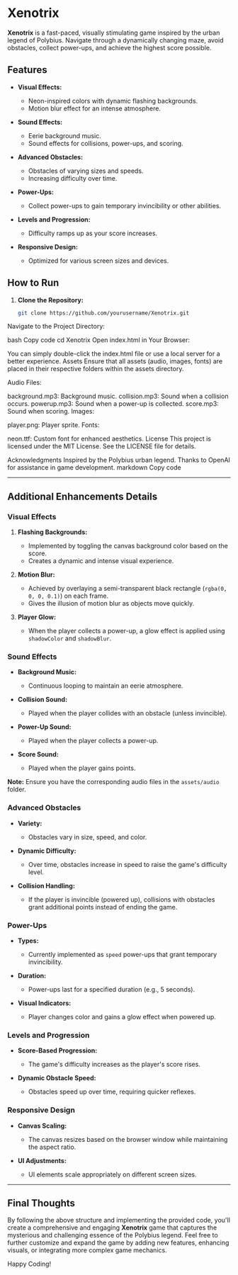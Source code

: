 # Xenotrix

**Xenotrix** is a fast-paced, visually stimulating game inspired by the urban legend of Polybius. Navigate through a dynamically changing maze, avoid obstacles, collect power-ups, and achieve the highest score possible.

## Features

- **Visual Effects:**
  - Neon-inspired colors with dynamic flashing backgrounds.
  - Motion blur effect for an intense atmosphere.
  
- **Sound Effects:**
  - Eerie background music.
  - Sound effects for collisions, power-ups, and scoring.
  
- **Advanced Obstacles:**
  - Obstacles of varying sizes and speeds.
  - Increasing difficulty over time.
  
- **Power-Ups:**
  - Collect power-ups to gain temporary invincibility or other abilities.
  
- **Levels and Progression:**
  - Difficulty ramps up as your score increases.
  
- **Responsive Design:**
  - Optimized for various screen sizes and devices.

## How to Run

1. **Clone the Repository:**
   ```bash
   git clone https://github.com/yourusername/Xenotrix.git
Navigate to the Project Directory:

bash
Copy code
cd Xenotrix
Open index.html in Your Browser:

You can simply double-click the index.html file or use a local server for a better experience.
Assets
Ensure that all assets (audio, images, fonts) are placed in their respective folders within the assets directory.

Audio Files:

background.mp3: Background music.
collision.mp3: Sound when a collision occurs.
powerup.mp3: Sound when a power-up is collected.
score.mp3: Sound when scoring.
Images:

player.png: Player sprite.
Fonts:

neon.ttf: Custom font for enhanced aesthetics.
License
This project is licensed under the MIT License. See the LICENSE file for details.

Acknowledgments
Inspired by the Polybius urban legend.
Thanks to OpenAI for assistance in game development.
markdown
Copy code

---

## Additional Enhancements Details

### Visual Effects

1. **Flashing Backgrounds:**
   - Implemented by toggling the canvas background color based on the score.
   - Creates a dynamic and intense visual experience.

2. **Motion Blur:**
   - Achieved by overlaying a semi-transparent black rectangle (`rgba(0, 0, 0, 0.1)`) on each frame.
   - Gives the illusion of motion blur as objects move quickly.

3. **Player Glow:**
   - When the player collects a power-up, a glow effect is applied using `shadowColor` and `shadowBlur`.

### Sound Effects

- **Background Music:**
  - Continuous looping to maintain an eerie atmosphere.
  
- **Collision Sound:**
  - Played when the player collides with an obstacle (unless invincible).
  
- **Power-Up Sound:**
  - Played when the player collects a power-up.
  
- **Score Sound:**
  - Played when the player gains points.

**Note:** Ensure you have the corresponding audio files in the `assets/audio` folder.

### Advanced Obstacles

- **Variety:**
  - Obstacles vary in size, speed, and color.
  
- **Dynamic Difficulty:**
  - Over time, obstacles increase in speed to raise the game's difficulty level.
  
- **Collision Handling:**
  - If the player is invincible (powered up), collisions with obstacles grant additional points instead of ending the game.

### Power-Ups

- **Types:**
  - Currently implemented as `speed` power-ups that grant temporary invincibility.
  
- **Duration:**
  - Power-ups last for a specified duration (e.g., 5 seconds).
  
- **Visual Indicators:**
  - Player changes color and gains a glow effect when powered up.

### Levels and Progression

- **Score-Based Progression:**
  - The game's difficulty increases as the player's score rises.
  
- **Dynamic Obstacle Speed:**
  - Obstacles speed up over time, requiring quicker reflexes.

### Responsive Design

- **Canvas Scaling:**
  - The canvas resizes based on the browser window while maintaining the aspect ratio.
  
- **UI Adjustments:**
  - UI elements scale appropriately on different screen sizes.

---

## Final Thoughts

By following the above structure and implementing the provided code, you'll create a comprehensive and engaging **Xenotrix** game that captures the mysterious and challenging essence of the Polybius legend. Feel free to further customize and expand the game by adding new features, enhancing visuals, or integrating more complex game mechanics.

Happy Coding!